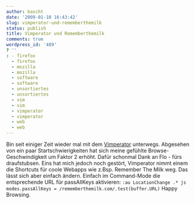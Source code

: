 ```yaml
---
author: bascht
date: '2009-01-10 16:43:42'
slug: vimperator-und-rememberthemilk
status: publish
title: Vimperator und Rememberthemilk
comments: true
wordpress_id: '489'
? ''
: - firefox
  - firefox
  - mozilla
  - mozilla
  - software
  - software
  - unsortiertes
  - unsortiertes
  - vim
  - vim
  - vimperator
  - vimperator
  - web
  - web
---
```


Bin seit einiger Zeit wieder mal mit dem
[Vimperator](http://vimperator.org/) unterwegs. Abgesehen von ein
paar Startschwierigkeiten hat sich meine gefühlte
Browse-Geschwindigkeit um Faktor 2 erhöht. Dafür schonmal Dank an
Flo - fürs draufstubsen. Eins hat mich jedoch noch gestört,
Vimperator nimmt einem die Shortcuts für coole Webapps wie z.Bsp.
Remember The Milk weg. Das lässt sich aber einfach ändern. Einfach
im Command-Mode die entsprechende URL für passAllKeys aktivieren:
`:au LocationChange .* js modes.passAllKeys = /rememberthemilk.com/.test(buffer.URL)`
Happy Browsing.



